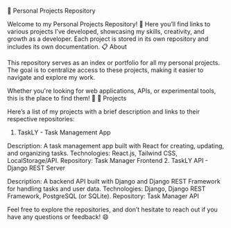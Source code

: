 📂 Personal Projects Repository

Welcome to my Personal Projects Repository! 🚀 Here you’ll find links to various projects I’ve developed, showcasing my skills, creativity, and growth as a developer. Each project is stored in its own repository and includes its own documentation.
📋 About

This repository serves as an index or portfolio for all my personal projects. The goal is to centralize access to these projects, making it easier to navigate and explore my work.

Whether you're looking for web applications, APIs, or experimental tools, this is the place to find them! 🚀
🚀 Projects

Here’s a list of my projects with a brief description and links to their respective repositories:
1. TaskLY - Task Management App

Description: A task management app built with React for creating, updating, and organizing tasks.
Technologies: React.js, Tailwind CSS, LocalStorage/API.
Repository: Task Manager Frontend
2. TaskLY API - Django REST Server

Description: A backend API built with Django and Django REST Framework for handling tasks and user data.
Technologies: Django, Django REST Framework, PostgreSQL (or SQLite).
Repository: Task Manager API

Feel free to explore the repositories, and don’t hesitate to reach out if you have any questions or feedback! 😄
